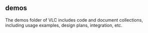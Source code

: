 ## demos

The demos folder of VLC includes code and document collections, including usage examples, design plans, integration, etc.
